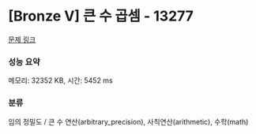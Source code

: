 # [Bronze V] 큰 수 곱셈 - 13277 

[문제 링크](https://www.acmicpc.net/problem/13277) 

### 성능 요약

메모리: 32352 KB, 시간: 5452 ms

### 분류

임의 정밀도 / 큰 수 연산(arbitrary_precision), 사칙연산(arithmetic), 수학(math)

